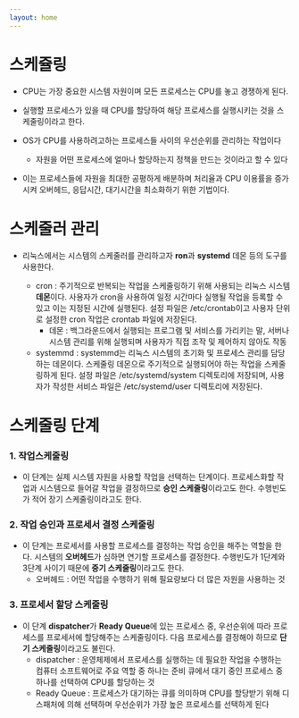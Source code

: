 ```yaml
---
layout: home
---
```


# 스케쥴링

* CPU는 가장 중요한 시스템 자원이며 모든 프로세스는 CPU를 놓고 경쟁하게 된다.  

* 실행할 프로세스가 있을 때 CPU를 할당하여 해당 프로세스를 실행시키는 것을 스케줄링이라고 한다.  

* OS가 CPU를 사용하려고하는 프로세스들 사이의 우선순위를 관리하는 작업이다
    * 자원을 어떤 프로세스에 얼마나 할당하는지 정책을 만드는 것이라고 할 수 있다
      
* 이는 프로세스들에 자원을 최대한 공평하게 배분하며 처리율과 CPU 이용률을 증가시켜 오버헤드, 응답시간, 대기시간을 최소화하기 위한 기법이다.  

# 스케줄러 관리

* 리눅스에서는 시스템의 스케줄러를 관리하고자 **ron**과 **systemd** 데몬 등의 도구를 사용한다.

    * cron : 주기적으로 반복되는 작업을 스케줄링하기 위해 사용되는 리눅스 시스템 **데몬**이다. 사용자가 cron을 사용하여 일정 시간마다 실행될 작업을 등록할 수 있고 이는 지정된 시간에 실행된다. 설정 파일은 /etc/crontab이고 사용자 단위로 설정한 cron 작업은 crontab 파일에 저장된다.
        * 데몬 : 백그라운드에서 실행되는 프로그램 및 서비스를 가리키는 말, 서버나 시스템 관리를 위해 실행되며 사용자가 직접 조작 및 제어하지 않아도 작동
    * systemmd : systemmd는 리눅스 시스템의 초기화 및 프로세스 관리를 담당하는 데몬이다. 스케줄링 데몬으로 주기적으로 실행되어야 하는 작업을 스케줄링하게 된다. 설정 파일은 /etc/systemd/system 디렉토리에 저장되며, 사용자가 작성한 서비스 파일은 /etc/systemd/user 디렉토리에 저장된다.
    
    
# 스케줄링 단계

### 1. 작업스케줄링   

* 이 단계는 실제 시스템 자원을 사용할 작업을 선택하는 단계이다. 프로세스화할 작업과 시스템으로 들어갈 작업을 결정하므로 **승인 스케줄링**이라고도 한다. 수행빈도가 적어 장기 스케줄링이라고도 한다.

### 2. 작업 승인과 프로세서 결정 스케줄링  
    
* 이 단계는 프로세서를 사용할 프로세스를 결정하는 작업 승인을 해주는 역할을 한다. 시스템의 **오버헤드**가 심하면 연기할 프로세스를 결정한다. 수행빈도가 1단계와 3단계 사이기 때문에 **중기 스케줄링**이라고도 한다.
    * 오버헤드 : 어떤 작업을 수행하기 위해 필요량보다 더 많은 자원을 사용하는 것
    
### 3. 프로세서 할당 스케줄링  
* 이 단계 **dispatcher**가 **Ready Queue**에 있는 프로세스 중, 우선순위에 따라 프로세스를 프로세서에 할당해주는 스케줄링이다. 다음 프로세스를 결정해야 하므로 **단기 스케줄링**이라고도 불린다.
    * dispatcher : 운영체제에서 프로세스를 실행하는 데 필요한 작업을 수행하는 컴퓨터 소프트웨어로 주요 역할 중 하나는 준비 큐에서 대기 중인 프로세스 중 하나를 선택하여 CPU를 할당하는 것
    * Ready Queue : 프로세스가 대기하는 큐를 의미하며 CPU를 할당받기 위해 디스패처에 의해 선택하며 우선순위가 가장 높은 프로세스를 선택하게 된다